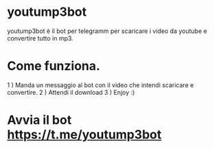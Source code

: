 # youtump3bot
youtump3bot è il bot per telegramm per scaricare i video da youtube e convertire tutto in mp3.

# Come funziona.
1 ) Manda un messaggio al bot con il video che intendi scaricare e convertire.
2 ) Attendi il download 
3 ) Enjoy :)

# Avvia il bot https://t.me/youtump3bot

